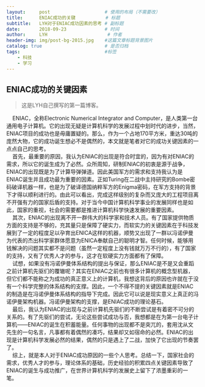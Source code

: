 ```yaml
---
layout:     post                    # 使用的布局（不需要改）
title:      ENIAC成功的关键           # 标题 
subtitle:   LYH对于ENIAC成功因素的思考 # 副标题
date:       2018-09-23              # 时间
author:     LYH                      # 作者
header-img: img/post-bg-2015.jpg    #这篇文章标题背景图片
catalog: true                       # 是否归档
tags:                               #标签
    - 科技
    - 学习
---
```


## ENIAC成功的关键因素
>这是LYH自己撰写的第一篇博客。 

&#160;&#160;&#160;&#160;ENIAC，全称Electronic Numerical Integrator and Computer，是人类第一台通用电子计算机。它的出现无疑是计算机科学的发展过程中划时代的进步，当然，ENIAC项目的成功也是毋庸置疑的。那么，作为一个占地170平方米，重达30吨的庞然大物，它的成功诞生想必不是偶然的，本文就是笔者对它的成功关键因素的一点点自己的思考。    
&#160;&#160;&#160;&#160;首先，最重要的原因，我认为ENIAC的出现是符合时宜的，因为有对ENIAC的需求，所以它的诞生成为了必然。众所周知，研制ENIAC的初衷是源于战争，ENIAC的出现既是为了计算导弹弹道。因此美国军方的需求和支持我认为是ENIAC诞生并且成功最为重要的因素。正如Turing在二战中主持研究的Bombe密码破译机器一样，也是为了破译德国纳粹军方的Enigma密码，在军方支持的背景下才得以顺利进行的。由此可以看出，完成这样级别的复杂而又庞大的工程项目离不开强有力的国家后盾的支持。对于当今中国计算机科学事业的发展同样也是如此，国家的重视，社会的需要都是推进计算机科学快速发展的重要因素。  
&#160;&#160;&#160;&#160;其次，ENIAC的出现离不开一群伟大的科学家和技术人员。有了国家提供物质方面的支持是不够的，充其量只是保障了硬实力，而软实力的关键因素在于科技发展到了一定的程度足以孕育出ENICA这样的机器，顺势又出现了一群以冯诺伊曼为代表的杰出科学家群体愿意为ENICA奉献自己的聪明才智。任何时候，能够用钱解决的问题其实都不是问题（虽然一定程度上没有钱就万万不行的），有了国家的支持，又有了优秀人才的参与，这才在软硬实力方面都有了保障。  
&#160;&#160;&#160;&#160;试想，如果没有冯诺伊曼体系结构的提出与保证，那么ENIAC是不是又会重蹈之前计算机先驱们的覆辙呢？其实在ENIAC之前也有很多计算机的概念型机器，但它们都不能称之为成功的真正意义上的计算机，我想这背后的原因也许就在于没有一个科学完整的体系结构的支撑。因此，一个不得不提的关键因素就是ENIAC的制造是在冯诺伊曼体系结构的指导下完成。因此它可以说是现实意义上真正的冯诺伊曼架构机器。冯诺伊曼架构的支撑，是ENIAC成功的理论基石。  
&#160;&#160;&#160;&#160;最后，我认为ENIAC的出现与之前计算机先驱们的不断尝试是有着密不可分的关系的。有了先驱们的尝试，无论这些尝试成功与否，我想都是在为第一台电子计算机——ENIAC的诞生在积蓄能量。任何事物的出现都不是突兀的，套用沈从文先生的一句名言，凡事都有着偶然的凑巧，结果却又如宿命的必然。ENIAC的出现是计算机科学发展必然的结果，偶然的只是遇上了二战，加快了它出现的节奏罢了。  
&#160;&#160;&#160;&#160;综上，就是本人对于ENIAC成功原因的一些个人思考。总结一下，国家社会的需求，优秀人才的参与，理论体系的基础，历史经验的积累四点关键因素导致了ENIAC的诞生与成功推广，在世界计算机科学的发展史上留下了浓墨重彩的一笔。
